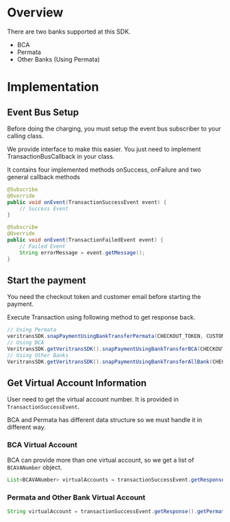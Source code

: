 # Overview

There are two banks supported at this SDK.

- BCA
- Permata
- Other Banks (Using Permata)

# Implementation

## Event Bus Setup

Before doing the charging, you must setup the event bus subscriber to your calling class.

We provide interface to make this easier. You just need to implement TransactionBusCallback in your class.

It contains four implemented methods onSuccess, onFailure and two general callback methods
```Java
@Subscribe
@Override
public void onEvent(TransactionSuccessEvent event) {
    // Success Event
}

@Subscribe
@Override
public void onEvent(TransactionFailedEvent event) {
    // Failed Event
    String errorMessage = event.getMessage();
}
```

## Start the payment

You need the checkout token and customer email before starting the payment.

Execute Transaction using following method to get response back.

```Java
// Using Permata
veritransSDK.snapPaymentUsingBankTransferPermata(CHECKOUT_TOKEN, CUSTOMER_EMAIL);
// Using BCA 
VeritransSDK.getVeritransSDK().snapPaymentUsingBankTransferBCA(CHECKOUT_TOKEN, CUSTOMER_EMAIL);
// Using Other Banks
VeritransSDK.getVeritransSDK().snapPaymentUsingBankTransferAllBank(CHECKOUT_TOKEN, CUSTOMER_EMAIL);
```

## Get Virtual Account Information

User need to get the virtual account number. It is provided in `TransactionSuccessEvent`.

BCA and Permata has different data structure so we must handle it in different way.

### BCA Virtual Account

BCA can provide more than one virtual account, so we get a list of `BCAVANumber` object.

```Java
List<BCAVANumber> virtualAccounts = transactionSuccessEvent.getResponse().getAccountNumbers();
```

### Permata and Other Bank Virtual Account

```Java
String virtualAccount = transactionSuccessEvent.getResponse().getPermataVANumber();
```